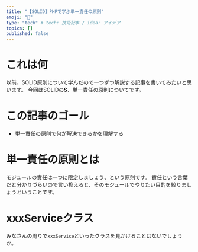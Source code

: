```yaml
---
title: "【SOLID】PHPで学ぶ単一責任の原則"
emoji: "🎉"
type: "tech" # tech: 技術記事 / idea: アイデア
topics: []
published: false
---
```

# これは何
以前、SOLID原則について学んだので一つずつ解説する記事を書いてみたいと思います。
今回はSOLIDの**S**、単一責任の原則についてです。
# この記事のゴール
- 単一責任の原則で何が解決できるかを理解する
# 単一責任の原則とは
モジュールの責任は一つに限定しましょう、という原則です。
責任という言葉だと分かりづらいので言い換えると、そのモジュールでやりたい目的を絞りましょうということです。
# xxxServiceクラス
みなさんの周りで`xxxService`といったクラスを見かけることはないでしょうか。

